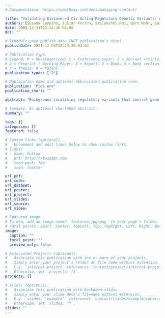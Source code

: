 ```yaml
---
# Documentation: https://wowchemy.com/docs/managing-content/

title: "Validating Discovered Cis-Acting Regulatory Genetic Variants: Application of an Allele Specific Expression Approach to HapMap Populations"
authors: [Susana Campino, Julian Forton, Srilakshmi Raj, Bert Mohr, Sarah Auburn, Andrew Fry, Valentina D Mangano, Claire Vandiedonck, Anna Richardson, Kirk Rockett, Taane G Clark, Dominic P Kwiatkowski]
date: 2008-12-31T12:24:36-04:00
doi: ""

# Schedule page publish date (NOT publication's date).
publishDate: 2021-11-04T12:24:36-04:00

# Publication type.
# Legend: 0 = Uncategorized; 1 = Conference paper; 2 = Journal article;
# 3 = Preprint / Working Paper; 4 = Report; 5 = Book; 6 = Book section;
# 7 = Thesis; 8 = Patent
publication_types: ["2"]

# Publication name and optional abbreviated publication name.
publication: "PloS one"
publication_short: ""

abstract: "Background Localising regulatory variants that control gene expression is a challenge for genome research. Several studies have recently identified non-coding polymorphisms associated with inter-individual differences in gene expression. These approaches rely on the identification of signals of association against a background of variation due to other genetic and environmental factors. A complementary approach is to use an Allele-Specific Expression (ASE) assay, which is more robust to the effects of environmental variation and trans-acting genetic factors. Methodology/Principal Findings Here we apply an ASE method which utilises heterozygosity within an individual to compare expression of the two alleles of a gene in a single cell. We used individuals from three HapMap population groups and analysed the allelic expression of genes with cis-regulatory regions previously identified using total gene expression studies. We were able to replicate the results in five of the six genes tested, and refined the cis- associated regions to a small number of variants. We also showed that by using multi-populations it is possible to refine the associated cis-effect DNA regions. Conclusions/Significance We discuss the efficacy and drawbacks of both total gene expression and ASE approaches in the discovery of cis-acting variants. We show that the ASE approach has significant advantages as it is a cleaner representation of cis-acting effects. We also discuss the implication of using different populations to map cis-acting regions and the importance of finding regulatory variants which contribute to human phenotypic variation."

# Summary. An optional shortened abstract.
summary: ""

tags: []
categories: []
featured: false

# Custom links (optional).
#   Uncomment and edit lines below to show custom links.
# links:
# - name: Follow
#   url: https://twitter.com
#   icon_pack: fab
#   icon: twitter

url_pdf:
url_code:
url_dataset:
url_poster:
url_project:
url_slides:
url_source:
url_video:

# Featured image
# To use, add an image named `featured.jpg/png` to your page's folder. 
# Focal points: Smart, Center, TopLeft, Top, TopRight, Left, Right, BottomLeft, Bottom, BottomRight.
image:
  caption: ""
  focal_point: ""
  preview_only: false

# Associated Projects (optional).
#   Associate this publication with one or more of your projects.
#   Simply enter your project's folder or file name without extension.
#   E.g. `internal-project` references `content/project/internal-project/index.md`.
#   Otherwise, set `projects: []`.
projects: []

# Slides (optional).
#   Associate this publication with Markdown slides.
#   Simply enter your slide deck's filename without extension.
#   E.g. `slides: "example"` references `content/slides/example/index.md`.
#   Otherwise, set `slides: ""`.
slides: ""
---
```

